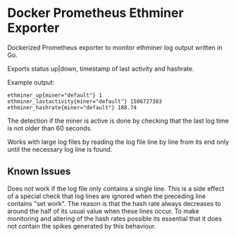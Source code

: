 # Docker Prometheus Ethminer Exporter

Dockerized Prometheus exporter to monitor ethminer log output written in Go.

Exports status up|down, timestamp of last activity and hashrate.

Example output:

```
ethminer_up{miner="default"} 1
ethminer_lastactivity{miner="default"} 1506727383
ethminer_hashrate{miner="default"} 188.74
```

The detection if the miner is active is done by checking that the last log time is not older than 60 seconds.

Works with large log files by reading the log file line by line from its end only until the necessary log line is found.


## Known Issues

Does not work if the log file only contains a single line.
This is a side effect of a special check that log lines are ignored when the preceding line contains "set work".
The reason is that the hash rate always decreases to around the half of its usual value when these lines occur.
To make monitoring and altering of the hash rates possible its essential that it does not contain the spikes generated by this behaviour.


